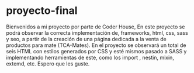 # proyecto-final

Bienvenidos a mi proyecto por parte de Coder House, En este proyecto se podrá observar la correcta implementación de, frameworks, html, css, sass y seo, a partir de la creación de una página dedicada a la venta de productos para mate (TCA-Mates). En el proyecto se observará un total de seis HTML con estilos generados por CSS y esté mismos pasado a SASS y implementando herramientas de este, como los import , nestin, mixin, extemd, etc. Espero que les guste.
